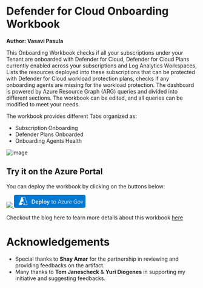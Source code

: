 # Defender for Cloud Onboarding Workbook
**Author: Vasavi Pasula**

This Onboarding Workbook checks if all your subscriptions under your Tenant are onboarded with Defender for Cloud, Defender for Cloud Plans currently enabled across your subscriptions and Log Analytics Workspaces, Lists the resources deployed into these subscriptions that can be protected with Defender for Cloud workload protection plans, checks if any onboarding agents are missing for the workload protection.
The dashboard is powered by Azure Resource Graph (ARG) queries and divided into different sections. 
The workbook can be edited, and all queries can be modified to meet your needs.

The workbook provides different Tabs organized as: 
*	Subscription Onboarding
*	Defender Plans Onboarded
*	Onboarding Agents Health

<img width="945" alt="image" src="https://user-images.githubusercontent.com/102209701/184182161-bc2d46f3-d539-4179-8a87-53089b5a48e8.png">

## Try it on the Azure Portal

You can deploy the workbook by clicking on the buttons below:

<a href="https://aka.ms/MDCOnboarding" target="_blank"> 
    <img src="https://aka.ms/deploytoazurebutton"/>
</a>
<a href="https://aka.ms/MDCOnboarding" target="_blank">
<img src="https://raw.githubusercontent.com/Azure/azure-quickstart-templates/master/1-CONTRIBUTION-GUIDE/images/deploytoazuregov.png"/>
</a> 

Checkout the blog here to learn more details about this workbook <a href="https://techcommunity.microsoft.com/t5/microsoft-defender-for-cloud/defender-for-cloud-onboarding-workbook/ba-p/3597457" target="_blank">here</a>

# Acknowledgements
* Special thanks to **Shay Amar** for the partnership in reviewing and providing feedbacks on the artifact.
* Many thanks to **Tom Janescheck** & **Yuri Diogenes** in supporting my initiative and suggesting feedbacks.  
